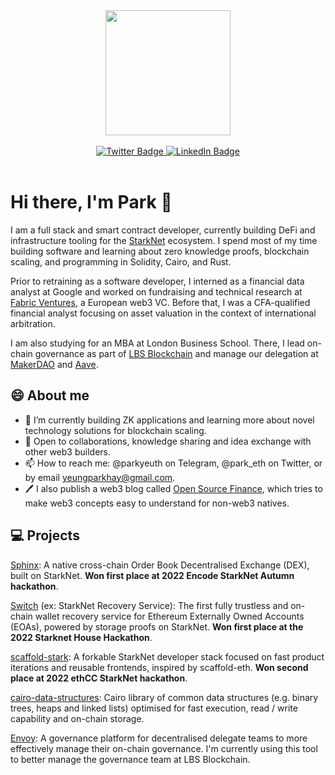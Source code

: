 <div id="header" align="center">
  <img src="https://media.giphy.com/media/3kPDmoWdBpQPNhCnUG/giphy.gif" width="200"/>
  <br><br>
  <div id="badges">
   <a href="https://twitter.com/park_eth">
    <img src="https://img.shields.io/badge/Twitter-9cf?style=for-the-badge&logo=twitter&logoColor=black" alt="Twitter Badge"/>
  </a>
  <a href="https://www.linkedin.com/in/park-yeung/">
    <img src="https://img.shields.io/badge/LinkedIn-blue?style=for-the-badge&logo=linkedin&logoColor=white" alt="LinkedIn Badge"/>
  </a>
</div>
</div>

<br>


# Hi there, I'm Park 👋

I am a full stack and smart contract developer, currently building DeFi and infrastructure tooling for the [StarkNet](https://starknet.io/what-is-starknet/) ecosystem. I spend most of my time building software and learning about zero knowledge proofs, blockchain scaling, and programming in Solidity, Cairo, and Rust.

Prior to retraining as a software developer, I interned as a financial data analyst at Google and worked on fundraising and technical research at [Fabric Ventures](http://fabric.vc), a European web3 VC. Before that, I was a CFA-qualified financial analyst focusing on asset valuation in the context of international arbitration.

I am also studying for an MBA at London Business School. There, I lead on-chain governance as part of [LBS Blockchain](https://lbs-blockchain.com/) and manage our delegation at [MakerDAO](https://makerdao.com/) and [Aave](https://aave.com/). 

## 😄 About me 

- 🌱 I’m currently building ZK applications and learning more about novel technology solutions for blockchain scaling.
- 🤝 Open to collaborations, knowledge sharing and idea exchange with other web3 builders.
- 📫 How to reach me: @parkyeuth on Telegram, @park_eth on Twitter, or by email [yeungparkhay@gmail.com](mailto:yeungparkhay@gmail.com).
- 🖊️ I also publish a web3 blog called [Open Source Finance](http://opensourceweb.substack.com/), which tries to make web3 concepts easy to understand for non-web3 natives.

## 💻 Projects

[Sphinx](https://github.com/sphinx-dex): A native cross-chain Order Book Decentralised Exchange (DEX), built on StarkNet. **Won first place at 2022 Encode StarkNet Autumn hackathon**.

[Switch](https://github.com/switch-recover/switch) (ex: StarkNet Recovery Service): The first fully trustless and on-chain wallet recovery service for Ethereum Externally Owned Accounts (EOAs), powered by storage proofs on StarkNet. **Won first place at the 2022 Starknet House Hackathon**.

[scaffold-stark](https://github.com/parketh/scaffold-stark): A forkable StarkNet developer stack focused on fast product iterations and reusable frontends, inspired by scaffold-eth. **Won second place at 2022 ethCC StarkNet hackathon**.

[cairo-data-structures](https://github.com/parketh/cairo-data-structures): Cairo library of common data structures (e.g. binary trees, heaps and linked lists) optimised for fast execution, read / write capability and on-chain storage. 

[Envoy](https://github.com/parketh/envoy): A governance platform for decentralised delegate teams to more effectively manage their on-chain governance. I'm currently using this tool to better manage the governance team at LBS Blockchain.
